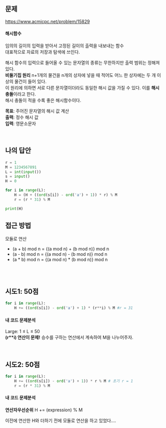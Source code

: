 ## 문제
https://www.acmicpc.net/problem/15829

#### 해시함수
임의의 길이의 입력을 받아서 고정된 길이의 출력을 내보내는 함수  
대표적으로 자료의 저장과 탐색에 쓰인다.

해시 함수의 입력으로 들어올 수 있는 문자열의 종류는 무한하지만 출력 범위는 정해져있다.  
**비둘기집 원리**
n+1개의 물건을 n개의 상자에 넣을 때 적어도 어느 한 상자에는 두 개 이상의 물건이 들어 있다.  
이 원리에 의하면 서로 다른 문자열이더라도 동일한 해시 값을 가질 수 있다. 이를 **해시 충돌**이라고 한다.  
해시 충돌이 적을 수록 좋은 해시함수이다.

**목표**: 주어진 문자열의 해시 값 계산  
**출력**: 정수 해시 값  
**입력**: 영문소문자  

<br>

## 나의 답안
```python
r = 1
M = 1234567891
L = int(input())
s = input()
H = 0

for i in range(L):
    H = (H + ((ord(s[i]) - ord('a') + 1)) * r) % M
    r = (r * 31) % M

print(H)
```

## 접근 방법
모듈로 연산
- (a + b) mod n = {(a mod n) + (b mod n)} mod n
- (a - b) mod n = {(a mod n) - (b mod n)} mod n
- (a * b) mod n = {(a mod n) * (b mod n)} mod n

<br>
<br>

## 시도1: 50점
```python
for i in range(L):
    H += ((ord(s[i]) - ord('a') + 1) * (r**i) % M #r = 31
```

#### 내 코드 문제분석
Large: 1 ≤ L ≤ 50  
__(r**i) 연산이 문제!__
승수를 구하는 연산에서 계속하여 M을 나누어주자.

<br>

## 시도2: 50점
```python
for i in range(L):
    H += ((ord(s[i]) - ord('a') + 1)) * r % M # 초기 r = 1
    r = (r * 31) % M
```

#### 내 코드 문제분석
**연산자우선순위**
H += (expression) % M

이전에 연산한 H와 더하기 전에 모듈로 연산을 하고 있었다....
